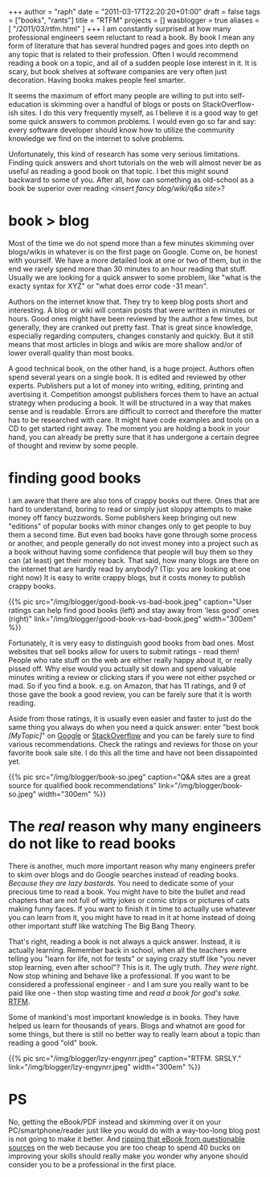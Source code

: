 +++
author = "raph"
date = "2011-03-17T22:20:20+01:00"
draft = false
tags = ["books", "rants"]
title = "RTFM"
projects = []
wasblogger = true
aliases = [ "/2011/03/rtfm.html" ]
+++
I am constantly surprised at how many professional engineers seem reluctant to read a book. By book I mean any form of literature that has several hundred pages and goes into depth on any topic that is related to their profession. Often I would recommend reading a book on a topic, and all of a sudden people lose interest in it. It is scary, but book shelves at software companies are very often just decoration. Having books makes people feel smarter.

It seems the maximum of effort many people are willing to put into self-education is skimming over a handful of blogs or posts on StackOverflow-ish sites. I do this very frequently myself, as I believe it is a good way to get some quick answers to common problems. I would even go so far and say: every software developer should know how to utilize the community knowledge we find on the internet to solve problems.

Unfortunately, this kind of research has some very serious limitations. Finding quick answers and short tutorials on the web will almost never be as useful as reading a good book on that topic. I bet this might sound backward to some of you. After all, how can something as old-school as a book be superior over reading *&lt;insert fancy blog/wiki/q&amp;a site&gt;*?

# book &gt; blog

Most of the time we do not spend more than a few minutes skimming over blogs/wikis in whatever is on the first page on Google. Come on, be honest with yourself. We have a more detailed look at one or two of them, but in the end we rarely spend more than 30 minutes to an hour reading that stuff. Usually we are looking for a quick answer to some problem, like "what is the exacty syntax for XYZ" or "what does error code -31 mean". 

Authors on the internet know that. They try to keep blog posts short and interesting. A blog or wiki will contain posts that were written in minutes or hours. Good ones might have been reviewed by the author a few times, but generally, they are cranked out pretty fast. That is great since knowledge, especially regarding computers, changes constanly and quickly. But it still means that most articles in blogs and wikis are more shallow and/or of lower overall quality than most books.

A good technical book, on the other hand, is a huge project. Authors often spend several years on a single book. It is edited and reviewed by other experts. Publishers put a lot of money into writing, editing, printing and avertising it. Competition amongst publishers forces them to have an actual strategy when producing a book. It will be structured in a way that makes sense and is readable. Errors are difficult to correct and therefore the matter has to be researched with care. It might have code examples and tools on a CD to get started right away. The moment you are holding a book in your hand, you can already be pretty sure that it has undergone a certain degree of thought and review by some people.

# finding good books
I am aware that there are also tons of crappy books out there. Ones that are hard to understand, boring to read or simply just sloppy attempts to make money off fancy buzzwords. Some publishers keep bringing out new "editions" of popular books with minor changes only to get people to buy them a second time. But even bad books have gone through some process or another, and people generally do not invest money into a project such as a book without having some confidence that people will buy them so they can (at least) get their money back. That said, how many blogs are there on the internet that are hardly read by anybody? (Tip: you are looking at one right now) It is easy to write crappy blogs, but it costs money to publish crappy books.

{{% pic src="/img/blogger/good-book-vs-bad-book.jpeg" caption="User ratings can help find good books (left) and stay away from 'less good' ones (right)" link="/img/blogger/good-book-vs-bad-book.jpeg" width="300em" %}}

Fortunately, it is very easy to distinguish good books from bad ones. Most websites that sell books allow for users to submit ratings - read them! People who rate stuff on the web are either really happy about it, or really pissed off. Why else would you actually sit down and spend valuable minutes writing a review or clicking stars if you were not either psyched or mad. So if you find a book. e.g. on Amazon, that has 11 ratings, and 9 of those gave the book a good review, you can be farely sure that it is worth reading.

Aside from those ratings, it is usually even easier and faster to just do the same thing you always do when you need a quick answer: enter "best book *[MyTopic]*" on [Google](http://lmgtfy.com/?q=best+book+scala) or [StackOverflow](http://stackoverflow.com/search?q=best+book+scala) and you can be farely sure to find various recommendations. Check the ratings and reviews for those on your favorite book sale site. I do this all the time and have not been dissapointed yet.

{{% pic src="/img/blogger/book-so.jpeg" caption="Q&A sites are a great source for qualified book recommendations" link="/img/blogger/book-so.jpeg" width="300em" %}}

# The *real* reason why many engineers do not like to read books
There is another, much more important reason why many engineers prefer to skim over blogs and do Google searches instead of reading books. *Because they are lazy bastards.* You need to dedicate some of your precious time to read a book. You might have to bite the bullet and read chapters that are not full of witty jokes or comic strips or pictures of cats making funny faces. If you want to finish it in time to actually use whatever you can learn from it, you might have to read in it at home instead of doing other important stuff like watching The Big Bang Theory.

That's right, reading a book is not always a quick answer. Instead, it is actually learning. Remember back in school, when all the teachers were telling you "learn for life, not for tests" or saying crazy stuff like "you never stop learning, even after school"? This is it. The ugly truth. *They were right.* Now stop whining and behave like a professional. If you want to be considered a professional engineer - and I am sure you really want to be paid like one - then stop wasting time and *read a book for god's sake.* [RTFM](http://en.wikipedia.org/wiki/RTFM).

Some of mankind's most important knowledge is in books. They have helped us learn for thousands of years. Blogs and whatnot are good for some things, but there is still no better way to really learn about a topic than reading a good "old" book.

{{% pic src="/img/blogger/lzy-engynrr.jpeg" caption="RTFM. SRSLY." link="/img/blogger/lzy-engynrr.jpeg" width="300em" %}}

# PS
No, getting the eBook/PDF instead and skimming over it on your PC/smartphone/reader just like you would do with a way-too-long blog post is not going to make it better. And [ripping that eBook from questionable sources](http://osherove.com/blog/2009/9/22/steal-my-book.html) on the web because you are too cheap to spend 40 bucks on improving your skills should really make you wonder why anyone should consider you to be a professional in the first place.
